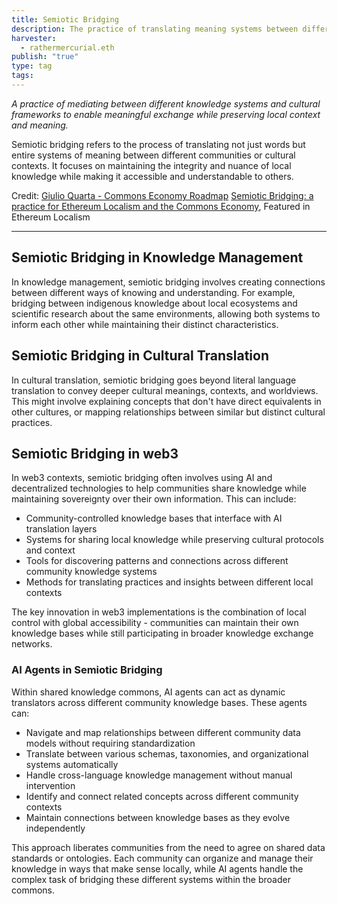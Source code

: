```yaml
---
title: Semiotic Bridging
description: The practice of translating meaning systems between different communities and cultural contexts
harvester:
  - rathermercurial.eth
publish: "true"
type: tag
tags:
---
```


*A practice of mediating between different knowledge systems and cultural frameworks to enable meaningful exchange while preserving local context and meaning.*

Semiotic bridging refers to the process of translating not just words but entire systems of meaning between different communities or cultural contexts. It focuses on maintaining the integrity and nuance of local knowledge while making it accessible and understandable to others.

Credit: [Giulio Quarta - Commons Economy Roadmap](https://www.commonseconomy.org/Giulio-Quarta-5d9b026c5ffb4d4c86e2e39e8fff9ba0)
[Semiotic Bridging: a practice for Ethereum Localism and the Commons Economy](https://greenpill.network/pdf/ethereum-localism.pdf), Featured in Ethereum Localism

---

## Semiotic Bridging in Knowledge Management

In knowledge management, semiotic bridging involves creating connections between different ways of knowing and understanding. For example, bridging between indigenous knowledge about local ecosystems and scientific research about the same environments, allowing both systems to inform each other while maintaining their distinct characteristics.

## Semiotic Bridging in Cultural Translation

In cultural translation, semiotic bridging goes beyond literal language translation to convey deeper cultural meanings, contexts, and worldviews. This might involve explaining concepts that don't have direct equivalents in other cultures, or mapping relationships between similar but distinct cultural practices.

## Semiotic Bridging in web3

In web3 contexts, semiotic bridging often involves using AI and decentralized technologies to help communities share knowledge while maintaining sovereignty over their own information. This can include:

- Community-controlled knowledge bases that interface with AI translation layers
- Systems for sharing local knowledge while preserving cultural protocols and context
- Tools for discovering patterns and connections across different community knowledge systems
- Methods for translating practices and insights between different local contexts

The key innovation in web3 implementations is the combination of local control with global accessibility - communities can maintain their own knowledge bases while still participating in broader knowledge exchange networks.

### AI Agents in Semiotic Bridging

Within shared knowledge commons, AI agents can act as dynamic translators across different community knowledge bases. These agents can:

- Navigate and map relationships between different community data models without requiring standardization
- Translate between various schemas, taxonomies, and organizational systems automatically
- Handle cross-language knowledge management without manual intervention
- Identify and connect related concepts across different community contexts
- Maintain connections between knowledge bases as they evolve independently

This approach liberates communities from the need to agree on shared data standards or ontologies. Each community can organize and manage their knowledge in ways that make sense locally, while AI agents handle the complex task of bridging these different systems within the broader commons.